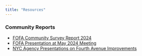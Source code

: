 ```yaml
---
title: "Resources"
---
```

### Community Reports
- [FOFA Community Survey Report 2024](FoFA-Survey-Presentation_5.13.24.pdf)
- [FOFA Presentation at May 2024 Meeting](Report-from-FOFA---4th-Ave-Community-Survey-2024-results_51324.pdf)
- [NYC Agency Presentations on Fourth Avenue Improvements](#)

